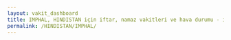 ```yaml
---
layout: vakit_dashboard
title: IMPHAL, HINDISTAN için iftar, namaz vakitleri ve hava durumu - ilçe/eyalet seç
permalink: /HINDISTAN/IMPHAL/
---
```


<script type="text/javascript">
  var GLOBAL_COUNTRY = 'HINDISTAN';
  var GLOBAL_CITY = 'IMPHAL';
  var GLOBAL_STATE = '';
  var lat = 72;
  var lon = 21;
</script>
